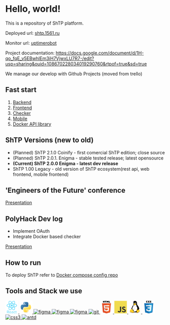 # Hello, world!
This is a repository of ShTP platform.

Deployed url: [shtp.1561.ru](https://shtp.1561.ru)

Monitor url: [uptimerobot](https://stats.uptimerobot.com/DVn8xCo4W7)

Project documentation: https://docs.google.com/document/d/1H-qo_fqE_v5EBwhlEm3iH7VjwxLU7R7-/edit?usp=sharing&ouid=108670228034019290760&rtpof=true&sd=true

We manage our develop with Github Projects (moved from trello)
## Fast start
1. [Backend](https://github.com/ITClassDev/Backend)
2. [Frontend](https://github.com/ITClassDev/Frontend)
3. [Checker](https://github.com/ITClassDev/Checker)
4. [Mobile](https://github.com/ITClassDev/Mobile)
5. [Docker API library](https://github.com/ret7020/DockerApiClient)

## ShTP Versions (new to old)
* (Planned) ShTP 2.1.0 Coinify - first comercial ShTP edition; close source
* (Planned) ShTP 2.0.1. Enigma - stable tested release; latest opensource
* __(Current) ShTP 2.0.0 Enigma - latest dev release__
* ShTP 1.00 Legacy - old version of ShTP ecosystem(rest api, web frontend, mobile frontend)

## 'Engineers of the Future' conference
[Presentation](https://1drv.ms/p/c/50b0ae3840c075e0/EfLJmY2PQOdDjkdvAI7XPzsBNgDMo1HhM5x4KN64td1Qhw?e=LYRFNF) 

## PolyHack Dev log
- Implement OAuth
- Integrate Docker based checker

[Presentation](https://docs.google.com/presentation/d/1tFlvx84kcuWlv0KH9A6Zq-E2gFG0T6yKqHKYZAr6P1w/edit?usp=sharing)

## How to run
To deploy ShTP refer to [Docker compose config repo](https://github.com/ITClassDev/Docker)
## Tools and Stack we use
<a href="https://reactjs.org/" target="_blank" rel="noreferrer"> <img src="https://raw.githubusercontent.com/devicons/devicon/master/icons/react/react-original-wordmark.svg" alt="react" width="40" height="40"/> </a>
<a href="https://www.python.org" target="_blank" rel="noreferrer"> <img src="https://raw.githubusercontent.com/devicons/devicon/master/icons/python/python-original.svg" alt="python" width="40" height="40"/> </a>
<a href="https://www.figma.com/" target="_blank" rel="noreferrer"> <img src="https://www.vectorlogo.zone/logos/figma/figma-icon.svg" alt="figma" width="40" height="40"/> </a>
<a href="#" target="_blank" rel="noreferrer"> <img src="https://upload.wikimedia.org/wikipedia/commons/1/18/ISO_C%2B%2B_Logo.svg" alt="figma" width="40" height="40"/> </a>
<a href="#" target="_blank" rel="noreferrer"> <img src="https://upload.wikimedia.org/wikipedia/en/3/30/Java_programming_language_logo.svg" alt="figma" width="40" height="40"/> </a>
<a href="https://git-scm.com/" target="_blank" rel="noreferrer"> <img src="https://www.vectorlogo.zone/logos/git-scm/git-scm-icon.svg" alt="git" width="40" height="40"/> </a>
<a href="https://www.w3.org/html/" target="_blank" rel="noreferrer"> <img src="https://raw.githubusercontent.com/devicons/devicon/master/icons/html5/html5-original-wordmark.svg" alt="html5" width="40" height="40"/> </a>
<a href="https://developer.mozilla.org/en-US/docs/Web/JavaScript" target="_blank" rel="noreferrer"> <img src="https://raw.githubusercontent.com/devicons/devicon/master/icons/javascript/javascript-original.svg" alt="javascript" width="40" height="40"/> </a>
<a href="https://www.linux.org/" target="_blank" rel="noreferrer"> <img src="https://raw.githubusercontent.com/devicons/devicon/master/icons/linux/linux-original.svg" alt="linux" width="40" height="40"/> </a>
<a href="https://www.w3schools.com/css/" target="_blank" rel="noreferrer"> <img src="https://raw.githubusercontent.com/devicons/devicon/master/icons/css3/css3-original-wordmark.svg" alt="css3" width="40" height="40"/> </a>
<a href="https://www.docker.com/" target="_blank" rel="noreferrer"> <img src="https://img.icons8.com/fluency/512/docker.png" alt="css3" width="40" height="40"/> </a>
<a href="https://ant.design" target="_blank" rel="noreferrer"> <img src="https://github.com/ITClassDev/.github/assets/55328925/635fdee5-8951-4329-a6ae-85f3948b2756" alt="antd" width="40" height="40"/> </a>
